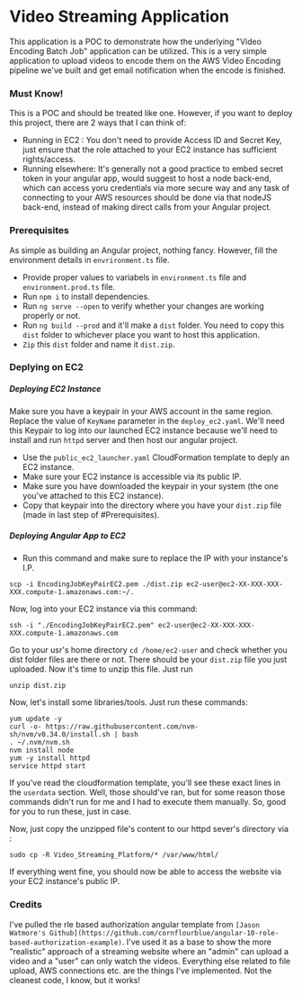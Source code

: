 # Video Streaming Application
This application is a POC to demonstrate how the underlying "Video Encoding Batch Job" application can be utilized. This is a very simple application to upload videos to encode them on the AWS Video Encoding pipeline we've built and get email notification when the encode is finished.

### Must Know!
This is a POC and should be treated like one. However, if you want to deploy this project, there are 2 ways that I can think of:
- Running in EC2 : You don't need to provide Access ID and Secret Key, just ensure that the role attached to your EC2 instance has sufficient rights/access.
- Running elsewhere: It's generally not a good practice to embed secret token in your angular app, would suggest to host a node back-end, which can access yoru credentials via more secure way and any task of connecting to your AWS resources should be done via that nodeJS back-end, instead of making direct calls from your Angular project.

### Prerequisites
As simple as building an Angular project, nothing fancy. However, fill the environment details in `envrironment.ts` file.
- Provide proper values to variabels in `environment.ts` file and `environment.prod.ts` file.
- Run `npm i` to install dependencies.
- Run `ng serve --open` to verify whether your changes are working properly or not.
- Run `ng build --prod` and it'll make a `dist` folder. You need to copy this `dist` folder to whichever place you want to host this application.
- `Zip` this `dist` folder and name it `dist.zip`.

### Deplying on EC2
##### Deploying EC2 Instance
Make sure you have a keypair in your AWS account in the same region. Replace the value of `KeyName` parameter in the `deploy_ec2.yaml`. We'll need this Keypair to log into our launched EC2 instance because we'll need to install and run `httpd` server and then host our angular project.
- Use the `public_ec2_launcher.yaml` CloudFormation template to deply an EC2 instance.
- Make sure your EC2 instance is accessible via its public IP.
- Make sure you have downloaded the keypair in your system (the one you've attached to this EC2 instance).
- Copy that keypair into the directory where you have your `dist.zip` file (made in last step of #Prerequisites).

##### Deploying Angular App to EC2
- Run this command and make sure to replace the IP with your instance's I.P.
```
scp -i EncodingJobKeyPairEC2.pem ./dist.zip ec2-user@ec2-XX-XXX-XXX-XXX.compute-1.amazonaws.com:~/.
```

Now, log into your EC2 instance via this command:
```
ssh -i "./EncodingJobKeyPairEC2.pem" ec2-user@ec2-XX-XXX-XXX-XXX.compute-1.amazonaws.com
```
Go to your usr's home directory `cd /home/ec2-user` and check whether you dist folder files are there or not. There should be your `dist.zip` file you just uploaded. Now it's time to unzip this file. Just run
```
unzip dist.zip
```
Now, let's install some libraries/tools. Just run these commands:
```
yum update -y
curl -o- https://raw.githubusercontent.com/nvm-sh/nvm/v0.34.0/install.sh | bash
. ~/.nvm/nvm.sh
nvm install node
yum -y install httpd
service httpd start
```

If you've read the cloudformation template, you'll see these exact lines in the `userdata` section. Well, those should've ran, but for some reason those commands didn't run for me and I had to execute them manually. So, good for you to run these, just in case.

Now, just copy the unzipped file's content to our httpd sever's directory via :
```
sudo cp -R Video_Streaming_Platform/* /var/www/html/
```

If everything went fine, you should now be able to access the website via your EC2 instance's public IP.

### Credits
I've pulled the rle based authorization angular template from `[Jason Watmore's Github](https://github.com/cornflourblue/angular-10-role-based-authorization-example)`. I've used it as a base to show the more "realistic" approach of a streaming website where an "admin" can upload a video and a "user" can only watch the videos. Everything else related to file upload, AWS connections etc. are the things I've implemented. Not the cleanest code, I know, but it works!